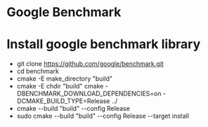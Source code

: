 # Google Benchmark

# Install google benchmark library
- git clone https://github.com/google/benchmark.git
- cd benchmark
- cmake -E make_directory "build"
- cmake -E chdir "build" cmake -DBENCHMARK_DOWNLOAD_DEPENDENCIES=on -DCMAKE_BUILD_TYPE=Release ../
- cmake --build "build" --config Release
- sudo cmake --build "build" --config Release --target install
